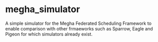 # megha_simulator
A simple simulator for the Megha Federated Scheduling Framework to enable comparison with other frmaeworks such as Sparrow, Eagle and Pigeon for which simulators already exist.
